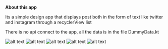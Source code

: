 **About this app** <br>

Its a simple design app that displays post both in the form of text like
twitter and instagram through a recyclerView list 

There is no api connect to the app, all the data is in the file DummyData.kt 


![alt text](https://github.com/TehleelMir/images/blob/main/posts1.jpeg)
![alt text](https://github.com/TehleelMir/images/blob/main/posts2.jpeg)
![alt text](https://github.com/TehleelMir/images/blob/main/posts3.jpeg)
![alt text](https://github.com/TehleelMir/images/blob/main/posts4.jpeg)
![alt text](https://github.com/TehleelMir/images/blob/main/posts5.jpeg)
